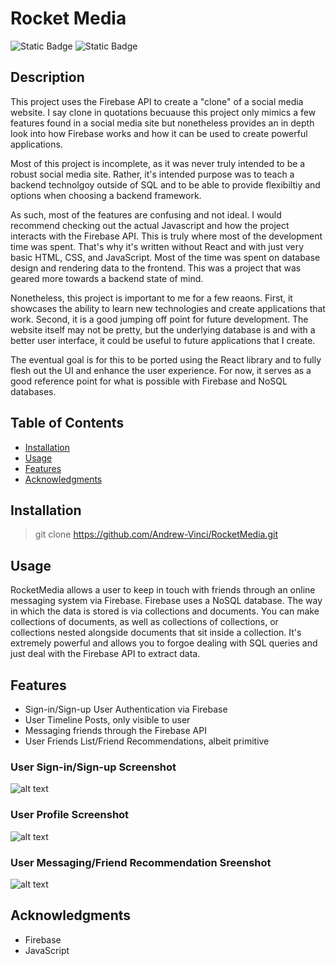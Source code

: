 # Rocket Media

![Static Badge](https://img.shields.io/badge/Firebase-orange?style=flat&logo=firebase&logoColor=orange&labelColor=black)
![Static Badge](https://img.shields.io/badge/JavaScript-black?style=flat&logo=JavaScript&logoColor=yellow)

## Description

This project uses the Firebase API to create a "clone" of a social media website.
I say clone in quotations becuause this project only mimics a few features found in 
a social media site but nonetheless provides an in depth look into how Firebase works
and how it can be used to create powerful applications.

Most of this project is incomplete, as it was never truly intended to be a
robust social media site. Rather, it's intended purpose was to teach a backend technolgoy outside of SQL and to be able to provide flexibiltiy and options when choosing a backend framework.

As such, most of the features are confusing and not ideal. I would recommend checking out the actual Javascript and how the project interacts with the Firebase API. This is truly where most of the development time was spent. That's why it's written without React and with just very basic HTML, CSS, and JavaScript. Most of the time was spent on database design and rendering data to the frontend. This was a project that was geared more towards a backend state of mind.

Nonetheless, this project is important to me for a few reaons. First, it showcases the ability to learn new technologies and create applications that work. Second, it is a good jumping off point for future development. The website itself may not be pretty, but the underlying database is and with a better user interface, it could be useful to future applications that I create.

The eventual goal is for this to be ported using the React library and to fully flesh out the UI and enhance the user experience. For now, it serves as a good reference point for what is possible with Firebase and NoSQL databases.


## Table of Contents
- [Installation](#installation)
- [Usage](#usage)
- [Features](#features)
- [Acknowledgments](#acknowledgments)

## Installation

> git clone https://github.com/Andrew-Vinci/RocketMedia.git

## Usage

RocketMedia allows a user to keep in touch with friends through an online messaging system via Firebase. Firebase uses a NoSQL database. The way in which the data is stored is via collections and documents. You can make collections of documents, as well as collections of collections, or collections nested alongside documents that sit inside a collection. It's extremely powerful and allows you to forgoe dealing with SQL queries and just deal with the Firebase API to extract data.

## Features
- Sign-in/Sign-up User Authentication via Firebase
- User Timeline Posts, only visible to user
- Messaging friends through the Firebase API
- User Friends List/Friend Recommendations, albeit primitive

### User Sign-in/Sign-up Screenshot
![alt text](<Screenshot 2024-07-15 at 4.12.31 PM.png>)


### User Profile Screenshot
![alt text](<Screenshot 2024-07-15 at 3.50.21 PM.png>)


### User Messaging/Friend Recommendation Sreenshot
![alt text](<Screenshot 2024-07-15 at 3.51.18 PM.png>)


## Acknowledgments

- Firebase
- JavaScript